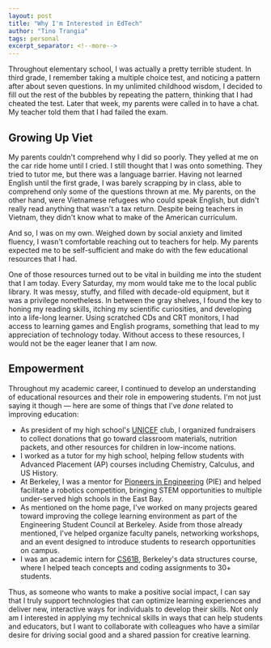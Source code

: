 ```yaml
---
layout: post
title: "Why I'm Interested in EdTech"
author: "Tino Trangia"
tags: personal
excerpt_separator: <!--more-->
---
```


Throughout elementary school, I was actually a pretty terrible student. In third grade, I remember taking a multiple choice test, and noticing a pattern after about seven questions. In my unlimited childhood wisdom, I decided to fill out the rest of the bubbles by repeating the pattern, thinking that I had cheated the test. Later that week, my parents were called in to have a chat. My teacher told them that I had failed the exam.<!--more-->

## Growing Up Viet

My parents couldn't comprehend why I did so poorly. They yelled at me on the car ride home until I cried. I still thought that I was onto something. They tried to tutor me, but there was a language barrier. Having not learned English until the first grade, I was barely scrapping by in class, able to comprehend only some of the questions thrown at me. My parents, on the other hand, were Vietnamese refugees who could speak English, but didn't really read anything that wasn't a tax return. Despite being teachers in Vietnam, they didn't know what to make of the American curriculum.

And so, I was on my own. Weighed down by social anxiety and limited fluency, I wasn't comfortable reaching out to teachers for help. My parents expected me to be self-sufficient and make do with the few educational resources that I had.

One of those resources turned out to be vital in building me into the student that I am today. Every Saturday, my mom would take me to the local public library. It was messy, stuffy, and filled with decade-old equipment, but it was a privilege nonetheless. In between the gray shelves, I found the key to honing my reading skills, itching my scientific curiosities, and developing into a life-long learner. Using scratched CDs and CRT monitors, I had access to learning games and English programs, something that lead to my appreciation of technology today. Without access to these resources, I would not be the eager leaner that I am now.

## Empowerment

Throughout my academic career, I continued to develop an understanding of educational resources and their role in empowering students. I'm not just saying it though &mdash; here are some of things that I've _done_ related to improving education:

* As president of my high school's [UNICEF](https://www.unicefusa.org) club, I organized fundraisers to collect donations that go toward classroom materials, nutrition packets, and other resources for children in low-income nations.
* I worked as a tutor for my high school, helping fellow students with Advanced Placement (AP) courses including Chemistry, Calculus, and US History. 
* At Berkeley, I was a mentor for [Pioneers in Engineering](https://pioneers.berkeley.edu) (PIE) and helped facilitate a robotics competition, bringing STEM opportunities to multiple under-served high schools in the East Bay. 
* As mentioned on the home page, I've worked on many projects geared toward improving the college learning environment as part of the Engineering Student Council at Berkeley. Aside from those already mentioned, I've helped organize faculty panels, networking workshops, and an event designed to introduce students to research opportunities on campus.
* I was an academic intern for [CS61B](https://inst.eecs.berkeley.edu/~cs61b/sp22/index.html), Berkeley's data structures course, where I helped teach concepts and coding assignments to 30+ students. 

Thus, as someone who wants to make a positive social impact, I can say that I truly support technologies that can optimize learning experiences and deliver new, interactive ways for individuals to develop their skills. Not only am I interested in applying my technical skills in ways that can help students and educators, but I want to collaborate with colleagues who have a similar desire for driving social good and a shared passion for creative learning.
